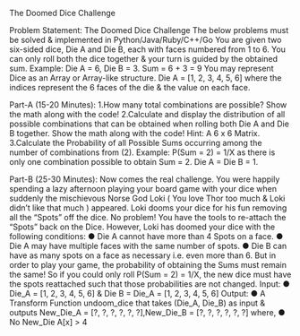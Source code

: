 The Doomed Dice Challenge

Problem Statement: The Doomed Dice Challenge
The below problems must be solved & implemented in Python/Java/Ruby/C++/Go 
You are given two six-sided dice, Die A and Die B, each with faces numbered from 1 to 6.
You can only roll both the dice together & your turn is guided by the obtained sum. 
Example: Die A = 6, Die B = 3. Sum = 6 + 3 = 9 
You may represent Dice as an Array or Array-like structure. 
Die A = [1, 2, 3, 4, 5, 6] where the indices represent the 6 faces of the die & the value on each face.

Part-A (15-20 Minutes): 
1.How many total combinations are possible? Show the math along with the code!
2.Calculate and display the distribution of all possible combinations that can be obtained when rolling both Die A and Die B together. Show the math along with the code!
Hint: A 6 x 6 Matrix.
3.Calculate the Probability of all Possible Sums occurring among the number of combinations from (2).
Example: P(Sum = 2) = 1/X as there is only one combination possible to obtain Sum = 2. Die A = Die B = 1.


Part-B (25-30 Minutes): 
Now comes the real challenge. You were happily spending a lazy afternoon playing your board game with your dice when suddenly the mischievous Norse God Loki ( You love Thor too much & Loki didn’t like that much ) appeared. 
Loki dooms your dice for his fun removing all the “Spots” off the dice.
No problem! You have the tools to re-attach the “Spots” back on the Dice. However, Loki has doomed your dice with the following conditions: 
● Die A cannot have more than 4 Spots on a face. 
● Die A may have multiple faces with the same number of spots. 
● Die B can have as many spots on a face as necessary i.e. even more than 6.
But in order to play your game, the probability of obtaining the Sums must remain the same!
So if you could only roll P(Sum = 2) = 1/X, the new dice must have the spots reattached such that those probabilities are not changed. 
Input: 
● Die_A = [1, 2, 3, 4, 5, 6] & Die B = Die_A = [1, 2, 3, 4, 5, 6] 
Output: 
● A Transform Function undoom_dice that takes (Die_A, Die_B) as input & outputs New_Die_A = [?, ?, ?, ?, ?, ?],New_Die_B = [?, ?, ?, ?, ?, ?] where, 
● No New_Die A[x] > 4
